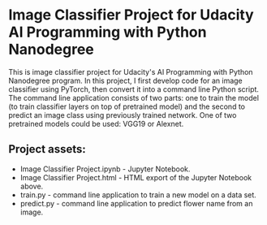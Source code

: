 # Image Classifier Project for Udacity AI Programming with Python Nanodegree

This is image classifier project for Udacity's AI Programming with Python Nanodegree program. In this project, I first develop code for an image classifier using PyTorch, then convert it into a command line Python script. The command line application consists of two parts: one to train the model (to train classifier layers on top of pretrained model) and the second to predict an image class using previously trained network. One of two pretrained models could be used: VGG19 or Alexnet.

## Project assets:

* Image Classifier Project.ipynb  - Jupyter Notebook.
* Image Classifier Project.html  - HTML export of the Jupyter Notebook above.
* train.py - command line application to train a new model on a data set.
* predict.py - command line application to predict flower name from an image.


